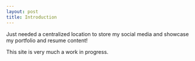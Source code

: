 ```yaml
---
layout: post
title: Introduction 
---
```


Just needed a centralized location to store my social media and showcase my portfolio and resume content! 

This site is very much a work in progress. 
